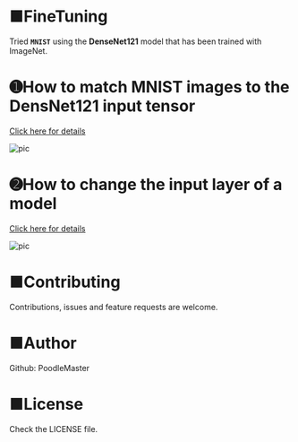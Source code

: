 # ■FineTuning
Tried **`MNIST`** using the **DenseNet121** model that has been trained with ImageNet.

# ➊How to match MNIST images to the DensNet121 input tensor
[Click here for details](https://github.com/PoodleMaster/FineTuning-DenseNet121/blob/main/%E3%80%90FineTuning%E3%80%91DenseNet121(64%2C%2064%2C%203ch)%20NG56.ipynb)

![pic](https://user-images.githubusercontent.com/69660581/104994891-b41f9780-5a68-11eb-97b5-b37fbe7d9cae.png)

# ➋How to change the input layer of a model
[Click here for details](https://github.com/PoodleMaster/FineTuning-DenseNet121/blob/main/%E3%80%90FineTuning%E3%80%91DenseNet121(64%2C%2064%2C%201ch)%20NG65.ipynb)

![pic](https://user-images.githubusercontent.com/69660581/104995325-753e1180-5a69-11eb-8b94-5ebe374dbcaa.png)

# ■Contributing
Contributions, issues and feature requests are welcome.

# ■Author
Github: PoodleMaster

# ■License
Check the LICENSE file.
